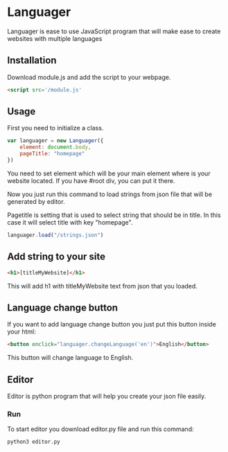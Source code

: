 # Languager

Languager is ease to use JavaScript program that will make ease to create websites with multiple languages

## Installation

Download module.js and add the script to your webpage.

```html
<script src='/module.js'
```

## Usage

First you need to initialize a class.

```javascript
var languager = new Languager({
    element: document.body,
    pageTitle: "homepage"
})
```

You need to set element which will be your main element where is your website located. If you have #root div, you can put it there.

Now you just run this command to load strings from json file that will be generated by editor.

Pagetitle is setting that is used to select string that should be in title. In this case it will select title with key "homepage".

```javascript
languager.load("/strings.json")
```

## Add string to your site

```html
<h1>[titleMyWebsite]</h1>
```

This will add h1 with titleMyWebsite text from json that you loaded.

## Language change button

If you want to add language change button you just put this button inside your html:

```html
<button onclick="languager.changeLanguage('en')">English</button>
```

This button will change language to English.

## Editor

Editor is python program that will help you create your json file easily.

### Run

To start editor you download editor.py file and run this command:

```
python3 editor.py
```
